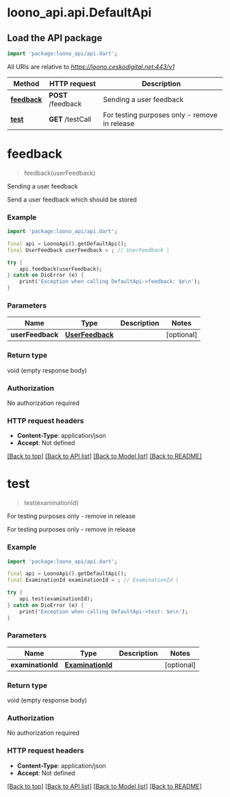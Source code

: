 # loono_api.api.DefaultApi

## Load the API package
```dart
import 'package:loono_api/api.dart';
```

All URIs are relative to *https://loono.ceskodigital.net:443/v1*

Method | HTTP request | Description
------------- | ------------- | -------------
[**feedback**](DefaultApi.md#feedback) | **POST** /feedback | Sending a user feedback
[**test**](DefaultApi.md#test) | **GET** /testCall | For testing purposes only - remove in release


# **feedback**
> feedback(userFeedback)

Sending a user feedback

Send a user feedback which should be stored

### Example
```dart
import 'package:loono_api/api.dart';

final api = LoonoApi().getDefaultApi();
final UserFeedback userFeedback = ; // UserFeedback | 

try {
    api.feedback(userFeedback);
} catch on DioError (e) {
    print('Exception when calling DefaultApi->feedback: $e\n');
}
```

### Parameters

Name | Type | Description  | Notes
------------- | ------------- | ------------- | -------------
 **userFeedback** | [**UserFeedback**](UserFeedback.md)|  | [optional] 

### Return type

void (empty response body)

### Authorization

No authorization required

### HTTP request headers

 - **Content-Type**: application/json
 - **Accept**: Not defined

[[Back to top]](#) [[Back to API list]](../README.md#documentation-for-api-endpoints) [[Back to Model list]](../README.md#documentation-for-models) [[Back to README]](../README.md)

# **test**
> test(examinationId)

For testing purposes only - remove in release

For testing purposes only - remove in release

### Example
```dart
import 'package:loono_api/api.dart';

final api = LoonoApi().getDefaultApi();
final ExaminationId examinationId = ; // ExaminationId | 

try {
    api.test(examinationId);
} catch on DioError (e) {
    print('Exception when calling DefaultApi->test: $e\n');
}
```

### Parameters

Name | Type | Description  | Notes
------------- | ------------- | ------------- | -------------
 **examinationId** | [**ExaminationId**](ExaminationId.md)|  | [optional] 

### Return type

void (empty response body)

### Authorization

No authorization required

### HTTP request headers

 - **Content-Type**: application/json
 - **Accept**: Not defined

[[Back to top]](#) [[Back to API list]](../README.md#documentation-for-api-endpoints) [[Back to Model list]](../README.md#documentation-for-models) [[Back to README]](../README.md)

